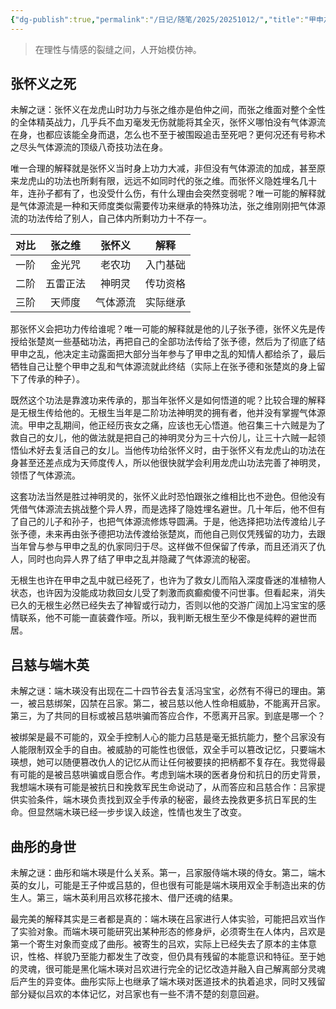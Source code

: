 ```yaml
---
{"dg-publish":true,"permalink":"/日记/随笔/2025/20251012/","title":"甲申之乱","tags":["随笔","一人之下"],"noteIcon":""}
---
```



> 在理性与情感的裂缝之间，人开始模仿神。  
 
## 张怀义之死

未解之谜：张怀义在龙虎山时功力与张之维亦是伯仲之间，而张之维面对整个全性的全体精英战力，几乎兵不血刃毫发无伤就能将其全灭，张怀义哪怕没有气体源流在身，也都应该能全身而退，怎么也不至于被围殴追击至死吧？更何况还有号称术之尽头气体源流的顶级八奇技功法在身。

唯一合理的解释就是张怀义当时身上功力大减，非但没有气体源流的加成，甚至原来龙虎山的功法也所剩有限，远远不如同时代的张之维。而张怀义隐姓埋名几十年，连孙子都有了，也没受什么伤，有什么理由会突然变弱呢？唯一可能的解释就是气体源流是一种和天师度类似需要传功来继承的特殊功法，张之维刚刚把气体源流的功法传给了别人，自己体内所剩功力十不存一。

| 对比  | 张之维  | 张怀义  |  解释  |
| :-: | :--: | :--: | :--: |
| 一阶  | 金光咒  | 老农功  | 入门基础 |
| 二阶  | 五雷正法 | 神明灵  | 传功资格 |
| 三阶  | 天师度  | 气体源流 | 实际继承 |

那张怀义会把功力传给谁呢？唯一可能的解释就是他的儿子张予德，张怀义先是传授给张楚岚一些基础功法，再把自己的全部功法传给了张予德，然后为了彻底了结甲申之乱，他决定主动露面把大部分当年参与了甲申之乱的知情人都给杀了，最后牺牲自己让整个甲申之乱和气体源流就此终结（实际上在张予德和张楚岚的身上留下了传承的种子）。

既然这个功法是靠渡功来传承的，那当年张怀义是如何悟道的呢？比较合理的解释是无根生传给他的。无根生当年是二阶功法神明灵的拥有者，他并没有掌握气体源流。甲申之乱期间，他正经历丧女之痛，应该也无心悟道。他召集三十六贼是为了救自己的女儿，他的做法就是把自己的神明灵分为三十六份儿，让三十六贼一起领悟仙术好去复活自己的女儿。当他传功给张怀义时，由于张怀义有龙虎山的功法在身甚至还差点成为天师度传人，所以他很快就学会利用龙虎山功法完善了神明灵，领悟了气体源流。

这套功法当然是胜过神明灵的，张怀义此时恐怕跟张之维相比也不逊色。但他没有凭借气体源流去挑战整个异人界，而是选择了隐姓埋名避世。几十年后，他不但有了自己的儿子和孙子，也把气体源流修炼导圆满。于是，他选择把功法传渡给儿子张予德，未来再由张予德把功法传渡给张楚岚，而他自己则仅凭残留的功力，去跟当年曾与参与甲申之乱的仇家同归于尽。这样做不但保留了传承，而且还消灭了仇人，同时也向异人界了结了甲申之乱并隐藏了气体源流的秘密。

无根生也许在甲申之乱中就已经死了，也许为了救女儿而陷入深度昏迷的准植物人状态，也许因为没能成功救回女儿受了刺激而疯癫痴傻不问世事。但看起来，消失已久的无根生必然已经失去了神智或行动力，否则以他的交游广阔加上冯宝宝的感情联系，他不可能一直装聋作哑。所以，我判断无根生至少不像是纯粹的避世而居。

## 吕慈与端木英

未解之谜：端木瑛没有出现在二十四节谷去复活冯宝宝，必然有不得已的理由。第一，被吕慈绑架，囚禁在吕家。第二，被吕慈以他人性命相威胁，不能离开吕家。第三，为了共同的目标或被吕慈哄骗而答应合作，不愿离开吕家。到底是哪一个？

被绑架是最不可能的，双全手控制人心的能力吕慈是毫无抵抗能力，整个吕家没有人能限制双全手的自由。被威胁的可能性也很低，双全手可以篡改记忆，只要端木瑛想，她可以随便篡改仇人的记忆从而让任何被要挟的把柄都不复存在。我觉得最有可能的是被吕慈哄骗或自愿合作。考虑到端木瑛的医者身份和抗日的历史背景，我想端木瑛有可能是被抗日和挽救军民生命说动了，从而答应和吕慈合作：吕家提供实验条件，端木瑛负责找到双全手传承的秘密，最终去挽救更多抗日军民的生命。但显然端木瑛已经一步步误入歧途，性情也发生了改变。

## 曲彤的身世

未解之谜：曲彤和端木瑛是什么关系。第一，吕家服侍端木瑛的侍女。第二，端木英的女儿，可能是王子仲或吕慈的，但也很有可能是端木瑛用双全手制造出来的仿生人。第三，端木英利用吕欢移花接木、借尸还魂的结果。

最完美的解释其实是三者都是真的：端木瑛在吕家进行人体实验，可能把吕欢当作了实验对象。而端木瑛可能研究出某种形态的修身炉，必须寄生在人体内，吕欢是第一个寄生对象而变成了曲彤。被寄生的吕欢，实际上已经失去了原本的主体意识，性格、样貌乃至能力都发生了改变，但仍具有残留的本能意识和特征。至于她的灵魂，很可能是黑化端木瑛对吕欢进行完全的记忆改造并融入自己解离部分灵魂后产生的异变体。曲彤实际上也继承了端木瑛对医道技术的执着追求，同时又残留部分疑似吕欢的本体记忆，对吕家也有一些不清不楚的刻意回避。
